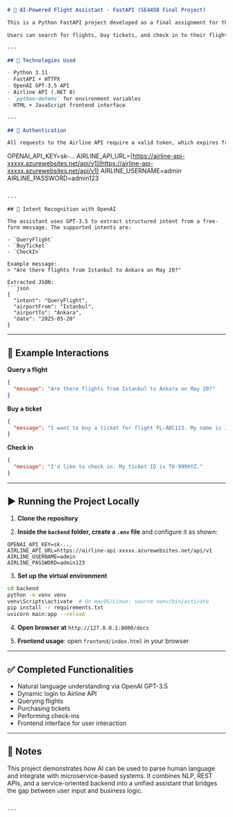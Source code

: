 

```markdown
# 🧠 AI-Powered Flight Assistant - FastAPI (SE4458 Final Project)

This is a Python FastAPI project developed as a final assignment for the SE4458 Software Architecture & Design course. It connects to a RESTful Airline Ticketing API and allows users to interact using natural language, powered by OpenAI GPT-3.5.

Users can search for flights, buy tickets, and check in to their flights. The backend parses user intent from plain English and dynamically authenticates with the Airline API. A lightweight HTML/JavaScript frontend is included for testing the assistant.

---

## 🔧 Technologies Used

- Python 3.11  
- FastAPI + HTTPX  
- OpenAI GPT-3.5 API  
- Airline API (.NET 8)  
- `python-dotenv` for environment variables  
- HTML + JavaScript frontend interface  

---

## 🔐 Authentication

All requests to the Airline API require a valid token, which expires frequently. This assistant performs dynamic login using `/Auth/login` at runtime and attaches the token to all subsequent API requests. Credentials are stored in a `.env` file:

```

OPENAI\_API\_KEY=sk-...
AIRLINE\_API\_URL=[https://airline-api-xxxxx.azurewebsites.net/api/v1](https://airline-api-xxxxx.azurewebsites.net/api/v1)
AIRLINE\_USERNAME=admin
AIRLINE\_PASSWORD=admin123

````

---

## 🧠 Intent Recognition with OpenAI

The assistant uses GPT-3.5 to extract structured intent from a free-form message. The supported intents are:

- `QueryFlight`  
- `BuyTicket`  
- `CheckIn`

Example message:  
> "Are there flights from Istanbul to Ankara on May 20?"

Extracted JSON:
```json
{
  "intent": "QueryFlight",
  "airportFrom": "Istanbul",
  "airportTo": "Ankara",
  "date": "2025-05-20"
}
````

---

## 💬 Example Interactions

**Query a flight**

```json
{
  "message": "Are there flights from Istanbul to Ankara on May 20?"
}
```

**Buy a ticket**

```json
{
  "message": "I want to buy a ticket for flight FL-ABC123. My name is John Doe."
}
```

**Check in**

```json
{
  "message": "I'd like to check in. My ticket ID is TK-999XYZ."
}
```

---

## ▶️ Running the Project Locally

1. **Clone the repository**

2. **Inside the `backend` folder, create a `.env` file** and configure it as shown:

```
OPENAI_API_KEY=sk-...
AIRLINE_API_URL=https://airline-api-xxxxx.azurewebsites.net/api/v1
AIRLINE_USERNAME=admin
AIRLINE_PASSWORD=admin123
```

3. **Set up the virtual environment**

```bash
cd backend
python -m venv venv
venv\Scripts\activate  # On macOS/Linux: source venv/bin/activate
pip install -r requirements.txt
uvicorn main:app --reload
```

4. **Open browser at** `http://127.0.0.1:8000/docs`

5. **Frontend usage**: open `frontend/index.html` in your browser

---

## ✅ Completed Functionalities

* Natural language understanding via OpenAI GPT-3.5
* Dynamic login to Airline API
* Querying flights
* Purchasing tickets
* Performing check-ins
* Frontend interface for user interaction

---

## 📝 Notes

This project demonstrates how AI can be used to parse human language and integrate with microservice-based systems. It combines NLP, REST APIs, and a service-oriented backend into a unified assistant that bridges the gap between user input and business logic.

```

---


```
